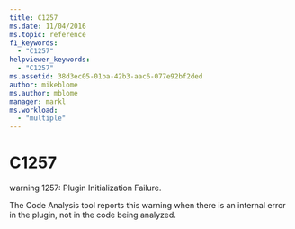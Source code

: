 ```yaml
---
title: C1257
ms.date: 11/04/2016
ms.topic: reference
f1_keywords:
  - "C1257"
helpviewer_keywords:
  - "C1257"
ms.assetid: 38d3ec05-01ba-42b3-aac6-077e92bf2ded
author: mikeblome
ms.author: mblome
manager: markl
ms.workload:
  - "multiple"
---
```

# C1257
warning 1257: Plugin Initialization Failure.

 The Code Analysis tool reports this warning when there is an internal error in the plugin, not in the code being analyzed.
